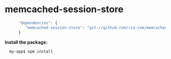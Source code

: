 memcached-session-store
============

```javascript
      "dependencies": {
         "memcached-session-store": "git://github.com/ria-com/memcached-session-store.git#master"
      }
```

**Install the package:**

      my-app$ npm install
